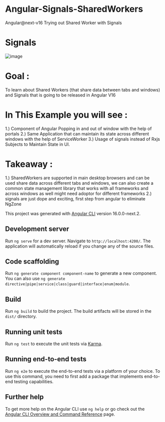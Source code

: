 # Angular-Signals-SharedWorkers
Angular@next-v16  Trying out Shared Worker with Signals 
# Signals
![image](https://user-images.githubusercontent.com/48177059/223433983-46948dfe-ab88-4bab-ba35-6ab99e45bd09.png)

# Goal :
 To learn about Shared Workers (that share data between tabs and windows) and Signals that is going to be released in Angular V16

# In This Example you will see : 
  1.) Component of Angular Popping in and out of window with the help of portals 
  2.) Same Application that can maintain its state across different windows with the help of ServiceWorker
  3.) Usage of signals instead of Rxjs Subjects to Maintain State in UI.

# Takeaway :
  1.) SharedWorkers are supported in main desktop browsers and can be used share data across different tabs and windows, 
   we can also create a common state management library that works with all frameworks and across windows as well
   might need adoptor for different frameworks
  2.) signals are just dope and exciting, first step from angular to eliminate NgZone



This project was generated with [Angular CLI](https://github.com/angular/angular-cli) version 16.0.0-next.2.

## Development server

Run `ng serve` for a dev server. Navigate to `http://localhost:4200/`. The application will automatically reload if you change any of the source files.

## Code scaffolding

Run `ng generate component component-name` to generate a new component. You can also use `ng generate directive|pipe|service|class|guard|interface|enum|module`.

## Build

Run `ng build` to build the project. The build artifacts will be stored in the `dist/` directory.

## Running unit tests

Run `ng test` to execute the unit tests via [Karma](https://karma-runner.github.io).

## Running end-to-end tests

Run `ng e2e` to execute the end-to-end tests via a platform of your choice. To use this command, you need to first add a package that implements end-to-end testing capabilities.

## Further help

To get more help on the Angular CLI use `ng help` or go check out the [Angular CLI Overview and Command Reference](https://angular.io/cli) page.

